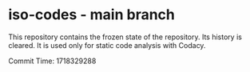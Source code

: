 # iso-codes - main branch

This repository contains the frozen state of the repository.
Its history is cleared. It is used only for static code
analysis with Codacy.

Commit Time: 1718329288